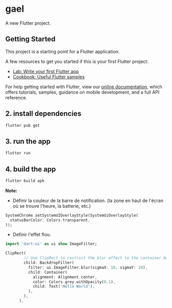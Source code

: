 # gael

A new Flutter project.

## Getting Started

This project is a starting point for a Flutter application.

A few resources to get you started if this is your first Flutter project:

- [Lab: Write your first Flutter app](https://flutter.dev/docs/get-started/codelab)
- [Cookbook: Useful Flutter samples](https://flutter.dev/docs/cookbook)

For help getting started with Flutter, view our
[online documentation](https://flutter.dev/docs), which offers tutorials,
samples, guidance on mobile development, and a full API reference.

## 2. install dependencies

```bash
flutter pub get
```

## 3. run the app

```bash
flutter run
```

## 4. build the app

```bash
flutter build apk
```

**Note:** 

- Définir la couleur de la barre de notification.
(la zone en haut de l'écran où se trouve l'heure, la batterie, etc.)

```dart
SystemChrome.setSystemUIOverlayStyle(SystemUiOverlayStyle(
  statusBarColor: Colors.transparent,
));
```

- Definir l'effet flou.

```dart 
import 'dart:ui' as ui show ImageFilter;

ClipRect(
        // Use ClipRect to restrict the blur effect to the container boundaries
        child: BackdropFilter(
          filter: ui.ImageFilter.blur(sigmaX: 10, sigmaY: 10),
          child: Container(
            alignment: Alignment.center,
            color: Colors.grey.withOpacity(0.1),
            child: Text('Hello World'),
          ),
        ),
      ),

```